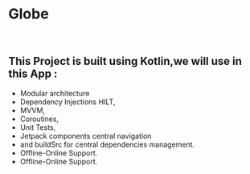 # Globe
</br>

## This Project is built using Kotlin,we will use in this App :
* Modular architecture
* Dependency Injections HILT,
* MVVM, 
* Coroutines, 
* Unit Tests, 
* Jetpack components central navigation 
* and buildSrc for central dependencies management.
* Offline-Online Support.
* Offline-Online Support.




